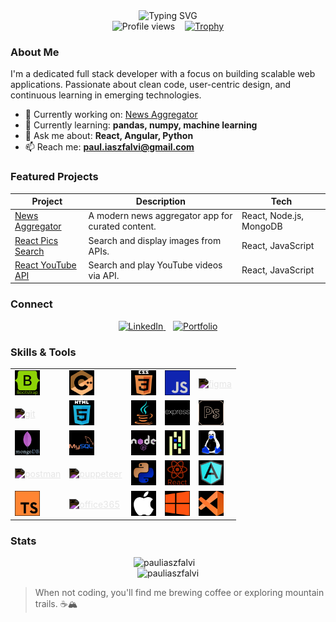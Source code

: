 <div align="center">
  <img src="https://readme-typing-svg.herokuapp.com?font=Fira+Code&pause=1000&color=0e75b6&center=true&vCenter=true&width=435&lines=Hi+👋%2C+I'm+Paul+Iaszfalvi;A+passionate+full+stack+developer" alt="Typing SVG" />
</div>

<div align="center">
  <img src="https://komarev.com/ghpvc/?username=pauliaszfalvi&label=Profile%20views&color=0e75b6&style=flat" alt="Profile views" />
  &nbsp;&nbsp;
  <a href="https://github.com/ryo-ma/github-profile-trophy">
    <img src="https://github-profile-trophy.vercel.app/?username=pauliaszfalvi&theme=radical&no-frame=false&no-bg=true&margin-w=4" alt="Trophy" />
  </a>
</div>

### About Me
I'm a dedicated full stack developer with a focus on building scalable web applications. Passionate about clean code, user-centric design, and continuous learning in emerging technologies.

- 🔭 Currently working on: [News Aggregator](https://github.com/PaulIaszfalvi/Aggregator-2.0)
- 🌱 Currently learning: **pandas, numpy, machine learning**
- 💬 Ask me about: **React, Angular, Python**
- 📫 Reach me: **paul.iaszfalvi@gmail.com**

### Featured Projects
| Project | Description | Tech |
|---------|-------------|------|
| [News Aggregator](https://github.com/PaulIaszfalvi/Aggregator-2.0) | A modern news aggregator app for curated content. | React, Node.js, MongoDB |
| [React Pics Search](https://github.com/PaulIaszfalvi/react-PicsSearch) | Search and display images from APIs. | React, JavaScript |
| [React YouTube API](https://github.com/PaulIaszfalvi/React-YoutubeAPI) | Search and play YouTube videos via API. | React, JavaScript |

### Connect
<p align="center">
  <a href="https://linkedin.com/in/paul-iaszfalvi">
    <img src="https://img.shields.io/badge/LinkedIn-0077B5?style=for-the-badge&logo=linkedin&logoColor=white" alt="LinkedIn" />
  </a>
  &nbsp;&nbsp;
  <a href="https://responsive-portfolio-seven.vercel.app/">
    <img src="https://img.shields.io/badge/Portfolio-000000?style=for-the-badge&logo=react&logoColor=white" alt="Portfolio" />
  </a>
</p>

### Skills & Tools
<table align="center">
  <tr>
    <td><a href="https://getbootstrap.com"><img style="filter: invert(1);" src="https://raw.githubusercontent.com/devicons/devicon/master/icons/bootstrap/bootstrap-plain-wordmark.svg" width="40" height="40" alt="bootstrap" /></a></td>
    <td><a href="https://www.w3schools.com/cpp/"><img style="filter: invert(1);" src="https://raw.githubusercontent.com/devicons/devicon/master/icons/cplusplus/cplusplus-original.svg" width="40" height="40" alt="cplusplus" /></a></td>
    <td><a href="https://www.w3schools.com/css/"><img style="filter: invert(1);" src="https://raw.githubusercontent.com/devicons/devicon/master/icons/css3/css3-original-wordmark.svg" width="40" height="40" alt="css3" /></a></td>
    <td><a href="https://developer.mozilla.org/en-US/docs/Web/JavaScript"><img style="filter: invert(1);" src="https://raw.githubusercontent.com/devicons/devicon/master/icons/javascript/javascript-original.svg" width="40" height="40" alt="javascript" /></a></td>
    <td><a href="https://www.figma.com/"><img style="filter: invert(1);" src="https://www.vectorlogo.zone/logos/figma/figma-icon.svg" width="40" height="40" alt="figma" /></a></td>
  </tr>
  <tr>
    <td><a href="https://git-scm.com/"><img style="filter: invert(1);" src="https://www.vectorlogo.zone/logos/git-scm/git-scm-icon.svg" width="40" height="40" alt="git" /></a></td>
    <td><a href="https://www.w3.org/html/"><img style="filter: invert(1);" src="https://raw.githubusercontent.com/devicons/devicon/master/icons/html5/html5-original-wordmark.svg" width="40" height="40" alt="html5" /></a></td>
    <td><a href="https://www.java.com"><img style="filter: invert(1);" src="https://raw.githubusercontent.com/devicons/devicon/master/icons/java/java-original.svg" width="40" height="40" alt="java" /></a></td>
    <td><a href="https://expressjs.com"><img style="filter: invert(1);" src="https://raw.githubusercontent.com/devicons/devicon/master/icons/express/express-original-wordmark.svg" width="40" height="40" alt="express" /></a></td>
    <td><a href="https://www.photoshop.com/en"><img style="filter: invert(1);" src="https://raw.githubusercontent.com/devicons/devicon/master/icons/photoshop/photoshop-line.svg" width="40" height="40" alt="photoshop" /></a></td>
  </tr>
  <tr>
    <td><a href="https://www.mongodb.com/"><img style="filter: invert(1);" src="https://raw.githubusercontent.com/devicons/devicon/master/icons/mongodb/mongodb-original-wordmark.svg" width="40" height="40" alt="mongodb" /></a></td>
    <td><a href="https://www.mysql.com/"><img style="filter: invert(1);" src="https://raw.githubusercontent.com/devicons/devicon/master/icons/mysql/mysql-original-wordmark.svg" width="40" height="40" alt="mysql" /></a></td>
    <td><a href="https://nodejs.org"><img style="filter: invert(1);" src="https://raw.githubusercontent.com/devicons/devicon/master/icons/nodejs/nodejs-original-wordmark.svg" width="40" height="40" alt="nodejs" /></a></td>
    <td><a href="https://pandas.pydata.org/"><img style="filter: invert(1);" src="https://raw.githubusercontent.com/devicons/devicon/2ae2a900d2f041da66e950e4d48052658d850630/icons/pandas/pandas-original.svg" width="40" height="40" alt="pandas" /></a></td>
    <td><a href="https://www.linux.org/"><img style="filter: invert(1);" src="https://raw.githubusercontent.com/devicons/devicon/master/icons/linux/linux-original.svg" width="40" height="40" alt="linux" /></a></td>
  </tr>
  <tr>
    <td><a href="https://postman.com"><img style="filter: invert(1);" src="https://www.vectorlogo.zone/logos/getpostman/getpostman-icon.svg" width="40" height="40" alt="postman" /></a></td>
    <td><a href="https://github.com/puppeteer/puppeteer"><img style="filter: invert(1);" src="https://www.vectorlogo.zone/logos/pptrdev/pptrdev-official.svg" width="40" height="40" alt="puppeteer" /></a></td>
    <td><a href="https://www.python.org"><img style="filter: invert(1);" src="https://raw.githubusercontent.com/devicons/devicon/master/icons/python/python-original.svg" width="40" height="40" alt="python" /></a></td>
    <td><a href="https://reactjs.org/"><img style="filter: invert(1);" src="https://raw.githubusercontent.com/devicons/devicon/master/icons/react/react-original-wordmark.svg" width="40" height="40" alt="react" /></a></td>
    <td><a href="https://angular.io/"><img style="filter: invert(1);" src="https://raw.githubusercontent.com/devicons/devicon/master/icons/angularjs/angularjs-original.svg" width="40" height="40" alt="angular" /></a></td>
  </tr>
  <tr>
    <td><a href="https://www.typescriptlang.org/"><img style="filter: invert(1);" src="https://raw.githubusercontent.com/devicons/devicon/master/icons/typescript/typescript-original.svg" width="40" height="40" alt="typescript" /></a></td>
    <td><a href="https://www.microsoft.com/en-us/microsoft-365"><img style="filter: invert(1);" src="https://raw.githubusercontent.com/devicons/devicon/master/icons/microsoft/microsoft-original.svg" width="40" height="40" alt="office365" /></a></td>
    <td><a href="https://www.apple.com/macos/"><img style="filter: invert(1);" src="https://raw.githubusercontent.com/devicons/devicon/master/icons/apple/apple-original.svg" width="40" height="40" alt="macos" /></a></td>
    <td><a href="https://www.microsoft.com/en-us/windows"><img style="filter: invert(1);" src="https://raw.githubusercontent.com/devicons/devicon/master/icons/windows8/windows8-original.svg" width="40" height="40" alt="windows" /></a></td>
    <td><a href="https://code.visualstudio.com/"><img style="filter: invert(1);" src="https://raw.githubusercontent.com/devicons/devicon/master/icons/vscode/vscode-original.svg" width="40" height="40" alt="vscode" /></a></td>
  </tr>
</table>

### Stats
<div align="center">
  <img src="https://github-readme-stats.vercel.app/api/top-langs?username=pauliaszfalvi&show_icons=true&locale=en&layout=compact&theme=radical" alt="pauliaszfalvi" />
  &nbsp;&nbsp;
</div>
<div align="center">
  <img src="https://github-readme-streak-stats.herokuapp.com/?user=pauliaszfalvi&theme=radical" alt="pauliaszfalvi" />
</div>

> When not coding, you'll find me brewing coffee or exploring mountain trails. ☕🏔️
